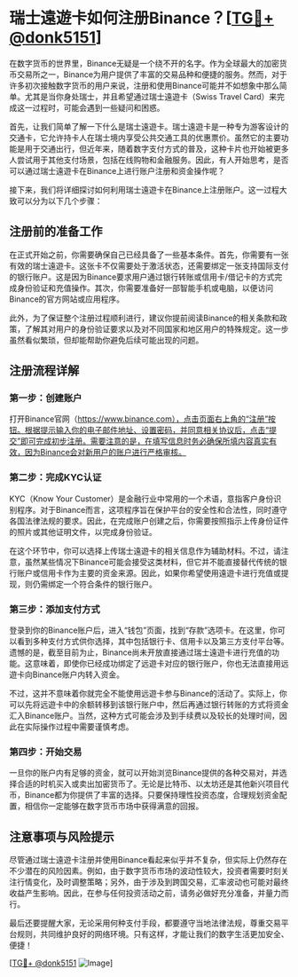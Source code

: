 # 瑞士遠遊卡如何注册Binance？[[TG💪+ @donk5151](https://t.me/s/donk5151)]

在数字货币的世界里，Binance无疑是一个绕不开的名字。作为全球最大的加密货币交易所之一，Binance为用户提供了丰富的交易品种和便捷的服务。然而，对于许多初次接触数字货币的用户来说，注册和使用Binance可能并不如想象中那么简单。尤其是当你身处瑞士，并且希望通过瑞士遠遊卡（Swiss Travel Card）来完成这一过程时，可能会遇到一些疑问和困惑。

首先，让我们简单了解一下什么是瑞士遠遊卡。瑞士遠遊卡是一种专为游客设计的交通卡，它允许持卡人在瑞士境内享受公共交通工具的优惠票价。虽然它的主要功能是用于交通出行，但近年来，随着数字支付方式的普及，这种卡片也开始被更多人尝试用于其他支付场景，包括在线购物和金融服务。因此，有人开始思考，是否可以通过瑞士遠遊卡在Binance上进行账户注册和资金操作呢？

接下来，我们将详细探讨如何利用瑞士遠遊卡在Binance上注册账户。这一过程大致可以分为以下几个步骤：

## 注册前的准备工作

在正式开始之前，你需要确保自己已经具备了一些基本条件。首先，你需要有一张有效的瑞士遠遊卡。这张卡不仅需要处于激活状态，还需要绑定一张支持国际支付的银行账户。这是因为Binance要求用户通过银行转账或信用卡/借记卡的方式完成身份验证和充值操作。其次，你需要准备好一部智能手机或电脑，以便访问Binance的官方网站或应用程序。

此外，为了保证整个注册过程顺利进行，建议你提前阅读Binance的相关条款和政策，了解其对用户的身份验证要求以及对不同国家和地区用户的特殊规定。这一步虽然看似繁琐，但却能帮助你避免后续可能出现的问题。

## 注册流程详解

### 第一步：创建账户

打开Binance官网（https://www.binance.com），点击页面右上角的“注册”按钮。根据提示输入你的电子邮件地址、设置密码，并同意相关协议后，点击“提交”即可完成初步注册。需要注意的是，在填写信息时务必确保所填内容真实有效，因为Binance会对新用户的账户进行严格审核。

### 第二步：完成KYC认证

KYC（Know Your Customer）是金融行业中常用的一个术语，意指客户身份识别程序。对于Binance而言，这项程序旨在保护平台的安全性和合法性，同时遵守各国法律法规的要求。因此，在完成账户创建之后，你需要按照指示上传身份证件的照片或其他证明文件，以完成身份验证。

在这个环节中，你可以选择上传瑞士遠遊卡的相关信息作为辅助材料。不过，请注意，虽然某些情况下Binance可能会接受这类材料，但它并不能直接替代传统的银行账户或信用卡作为主要的资金来源。因此，如果你希望使用遠遊卡进行充值或提现，则仍需绑定一个符合条件的银行账户。

### 第三步：添加支付方式

登录到你的Binance账户后，进入“钱包”页面，找到“存款”选项卡。在这里，你可以看到多种支付方式供你选择，其中包括银行卡、信用卡以及第三方支付平台等。遗憾的是，截至目前为止，Binance尚未开放直接通过瑞士遠遊卡进行充值的功能。这意味着，即使你已经成功绑定了远遊卡对应的银行账户，你也无法直接用远遊卡向Binance账户内转入资金。

不过，这并不意味着你就完全不能使用远遊卡参与Binance的活动了。实际上，你可以先将远遊卡中的余额转移到该银行账户中，然后再通过银行转账的方式将资金汇入Binance账户。当然，这种方式可能会涉及到手续费以及较长的处理时间，因此在实际操作过程中需要谨慎考虑。

### 第四步：开始交易

一旦你的账户内有足够的资金，就可以开始浏览Binance提供的各种交易对，并选择合适的时机买入或卖出加密货币了。无论是比特币、以太坊还是其他新兴项目代币，Binance都为你提供了丰富的选择。只要保持理性投资态度，合理规划资金配置，相信你一定能够在数字货币市场中获得满意的回报。

## 注意事项与风险提示

尽管通过瑞士遠遊卡注册并使用Binance看起来似乎并不复杂，但实际上仍然存在不少潜在的风险因素。例如，由于数字货币市场的波动性较大，投资者需要时刻关注行情变化，及时调整策略；另外，由于涉及到跨国交易，汇率波动也可能对最终收益产生影响。因此，在参与任何投资活动之前，请务必做好充分准备，并量力而行。

最后还要提醒大家，无论采用何种支付手段，都要遵守当地法律法规，尊重交易平台规则，共同维护良好的网络环境。只有这样，才能让我们的数字生活更加安全、便捷！

[[TG💪+ @donk5151](https://t.me/s/donk5151) ![Image](https://i.postimg.cc/rwNCRYN7/Snipaste-2025-04-30-17-27-05.png)]